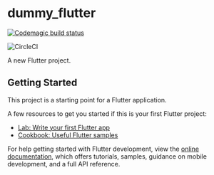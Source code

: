 # dummy_flutter

[![Codemagic build status](https://api.codemagic.io/apps/630cd7632923d87c5ca28d39/630cd7632923d87c5ca28d38/status_badge.svg)](https://codemagic.io/apps/630cd7632923d87c5ca28d39/630cd7632923d87c5ca28d38/latest_build)

<img alt="CircleCI" src="https://img.shields.io/circleci/build/github/Lindokuhle777/FluttterDummy/master">

A new Flutter project.

## Getting Started

This project is a starting point for a Flutter application.

A few resources to get you started if this is your first Flutter project:

- [Lab: Write your first Flutter app](https://docs.flutter.dev/get-started/codelab)
- [Cookbook: Useful Flutter samples](https://docs.flutter.dev/cookbook)

For help getting started with Flutter development, view the
[online documentation](https://docs.flutter.dev/), which offers tutorials,
samples, guidance on mobile development, and a full API reference.
